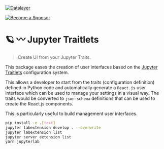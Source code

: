 [![Datalayer](https://assets.datalayer.design/datalayer-25.svg)](https://datalayer.io)

[![Become a Sponsor](https://img.shields.io/static/v1?label=Become%20a%20Sponsor&message=%E2%9D%A4&logo=GitHub&style=flat&color=1ABC9C)](https://github.com/sponsors/datalayer)

# 🪐 〰️ Jupyter Traitlets

> Create UI from your Jupyter Traits.

This package eases the creation of user interfaces based on the [Jupyter Traitlets](https://traitlets.readthedocs.io) configuration system.

This allows a developer to start from the traits (configuration definition) defined in Python code and automatically generate a `React.js` user interface which can be used to manage your settings in a visual way. The traits would be converted to `json-schema` definitions that can be used to create the React.js components.

This is particularly useful to build management user interfaces.

```bash
pip install -e .[test]
jupyter labextension develop . --overwrite
jupyter labextension list
jupyter server extension list
yarn jupyterlab
```
